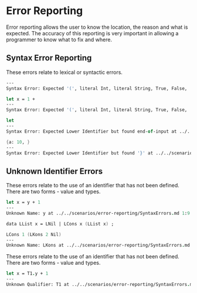 # Error Reporting

Error reporting allows the user to know the location, the reason and what is expected.  The accuracy of this reporting is very important in allowing a programmer to know what to fix and where.

## Syntax Error Reporting

These errors relate to lexical or syntactic errors.

``` fsharp xt id=SyntaxErrorEmptyFile
---
Syntax Error: Expected '(', literal Int, literal String, True, False, '\', let, if, Upper Identifier, Lower Identifier, match, '{', builtin, data, type or import but found end-of-input at ../../scenarios/error-reporting/SyntaxErrors.md 1:1
```

``` fsharp xt id=SyntaxErrorPrematureEnd
let x = 1 +
---
Syntax Error: Expected '(', literal Int, literal String, True, False, '\', let, if, Upper Identifier, Lower Identifier, match, '{' or builtin but found end-of-input at ../../scenarios/error-reporting/SyntaxErrors.md 1:12
```

``` fsharp xt id=SyntaxErrorEmptyLet
let
---
Syntax Error: Expected Lower Identifier but found end-of-input at ../../scenarios/error-reporting/SyntaxErrors.md 1:4
```

``` fsharp xt id=SyntaxErrorRecord
{a: 10, }
---
Syntax Error: Expected Lower Identifier but found '}' at ../../scenarios/error-reporting/SyntaxErrors.md 1:9
```

## Unknown Identifier Errors

These errors relate to the use of an identifier that has not been defined.  There are two forms - value and types.

``` fsharp xt id=UnknownValueIdentifier
let x = y + 1
---
Unknown Name: y at ../../scenarios/error-reporting/SyntaxErrors.md 1:9
```

``` fsharp xt id=UnknownConstructorIdentifier
data LList x = LNil | LCons x (LList x) ;

LCons 1 (LKons 2 Nil)
---
Unknown Name: LKons at ../../scenarios/error-reporting/SyntaxErrors.md 3:10-14
```

These errors relate to the use of an identifier that has not been defined.  There are two forms - value and types.

``` fsharp xt id=UnknownQualifierIdentifier
let x = T1.y + 1
---
Unknown Qualifier: T1 at ../../scenarios/error-reporting/SyntaxErrors.md 1:9-10
```
